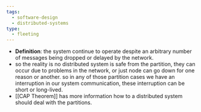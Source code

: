```yaml
---
tags:
  - software-design
  - distributed-systems
type:
  - fleeting
---
```


- **Definition**: the system continue to operate despite an arbitrary number of messages being dropped or delayed by the network.
- so the reality is no distributed system is safe from the partition, they can occur due to problems in the network, or just node can go down for one reason or another. so in any of those partition cases we have an interruption in our system communication, these interruption can be short or long-lived.
- [[CAP Theorem]] has more information how to a distributed system should deal with the partitions.
